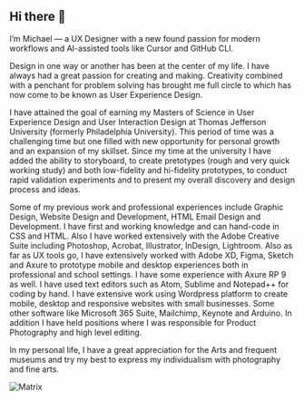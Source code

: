 ## Hi there 👋

I’m Michael — a UX Designer with a new found passion for modern workflows and AI-assisted tools like Cursor and GitHub CLI.

Design in one way or another has been at the center of my life. I have always had a great passion for creating and making. Creativity combined with a penchant for problem solving has brought me full circle to which has now come to be known as User Experience Design.

I have attained the goal of earning my Masters of Science in User Experience Design and User Interaction Design at Thomas Jefferson University (formerly Philadelphia University). This period of time was a challenging time but one filled with new opportunity for personal growth and an expansion of my skillset. Since my time at the university I have added the ability to storyboard, to create pretotypes (rough and very quick working study) and both low-fidelity and hi-fidelity prototypes, to conduct rapid validation experiments and to present my overall discovery and design process and ideas.

Some of my previous work and professional experiences include Graphic Design, Website Design and Development, HTML Email Design and Development. I have first and working knowledge and can hand-code in CSS and HTML. Also I have worked extensively with the Adobe Creative Suite including Photoshop, Acrobat, Illustrator, InDesign, Lightroom. Also as far as UX tools go, I have extensively worked with Adobe XD, Figma, Sketch and Axure to prototype mobile and desktop experiences both in professional and school settings. I have some experience with Axure RP 9 as well. I have used text editors such as Atom, Sublime and Notepad++ for coding by hand. I have extensive work using Wordpress platform to create mobile, desktop and responsive websites with small businesses. Some other software like Microsoft 365 Suite, Mailchimp, Keynote and Arduino. In addition I have held positions where I was responsible for Product Photography and high level editing.

In my personal life, I have a great appreciation for the Arts and frequent museums and try my best to express my individualism with photography and fine arts.

![Matrix](https://wmmichaelcrook.com/images/matrix.png)